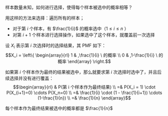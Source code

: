 样本数量未知，如何进行选择，使得每个样本被选中的概率相等？

用这样的方法来选择：遍历所有的样本；

- 对于第 $i$  个样本，有 $\frac{1}{i}$  的概率选中（$1 \le i \le n$ ）
- 对第 $i + 1$  个样本进行选择操作，如果选中了这个样本，就覆盖前一次选择

设 $X_i$  表示第 $i$  次选择时的选择结果，其 PMF 如下：
$$X_i = 
\left\{
\begin{array}{rl}
    1 & ,\frac{1}{i} \ 的概率 \\
    0 & ,1-\frac{1}{i} \ 的概率
\end{array}
\right.$$

如果第 $i$  个样本作为最终的结果被选中，那么就要求第 $i$  次选择时选中了，并且后续选择并没有进行覆盖：
$$\begin{array}{rl}
& P(第 i 个样本作为最终结果) \\
=& P(X_i = 1) \cdot P(X_{i+1}=0) \cdots P(X_n=0) \\
=& \frac{1}{i} \cdot (1 - \frac{1}{i+1}) \cdots (1-\frac{1}{n}) \\
=& \frac{1}{n}
\end{array}$$

每个样本作为最终结果被选中的概率都是 $\frac{1}{n}$  
